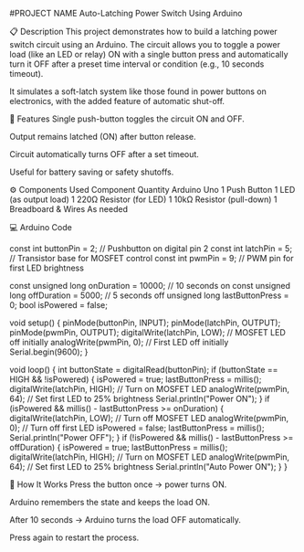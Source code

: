 #PROJECT NAME Auto-Latching Power Switch Using Arduino

📋 Description
This project demonstrates how to build a latching power switch circuit using an Arduino. The circuit allows you to toggle a power load (like an LED or relay) ON with a single button press and automatically turn it OFF after a preset time interval or condition (e.g., 10 seconds timeout).

It simulates a soft-latch system like those found in power buttons on electronics, with the added feature of automatic shut-off.

🎯 Features
Single push-button toggles the circuit ON and OFF.

Output remains latched (ON) after button release.

Circuit automatically turns OFF after a set timeout.

Useful for battery saving or safety shutoffs.

⚙️ Components Used
Component	Quantity
Arduino Uno	1
Push Button	1
LED (as output load)	1
220Ω Resistor (for LED)	1
10kΩ Resistor (pull-down)	1
Breadboard & Wires	As needed


💻 Arduino Code

const int buttonPin = 2;    // Pushbutton on digital pin 2
const int latchPin = 5;     // Transistor base for MOSFET control
const int pwmPin = 9;       // PWM pin for first LED brightness

const unsigned long onDuration = 10000;  // 10 seconds on
const unsigned long offDuration = 5000;  // 5 seconds off
unsigned long lastButtonPress = 0;
bool isPowered = false;

void setup() {
  pinMode(buttonPin, INPUT);
  pinMode(latchPin, OUTPUT);
  pinMode(pwmPin, OUTPUT);
  digitalWrite(latchPin, LOW);  // MOSFET LED off initially
  analogWrite(pwmPin, 0);       // First LED off initially
  Serial.begin(9600);
}

void loop() {
  int buttonState = digitalRead(buttonPin);
  if (buttonState == HIGH && !isPowered) {
    isPowered = true;
    lastButtonPress = millis();
    digitalWrite(latchPin, HIGH);  // Turn on MOSFET LED
    analogWrite(pwmPin, 64);       // Set first LED to 25% brightness
    Serial.println("Power ON");
  }
  if (isPowered && millis() - lastButtonPress >= onDuration) {
    digitalWrite(latchPin, LOW);   // Turn off MOSFET LED
    analogWrite(pwmPin, 0);        // Turn off first LED
    isPowered = false;
    lastButtonPress = millis();
    Serial.println("Power OFF");
  }
  if (!isPowered && millis() - lastButtonPress >= offDuration) {
    isPowered = true;
    lastButtonPress = millis();
    digitalWrite(latchPin, HIGH);  // Turn on MOSFET LED
    analogWrite(pwmPin, 64);       // Set first LED to 25% brightness
    Serial.println("Auto Power ON");
  }
}

🔌 How It Works
Press the button once → power turns ON.

Arduino remembers the state and keeps the load ON.

After 10 seconds → Arduino turns the load OFF automatically.

Press again to restart the process.

